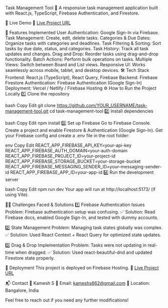 Task Management Tool 📝
A responsive task management application built with React.js, TypeScript, Firebase Authentication, and Firestore.

🚀 Live Demo
🔗 [Live Project URL](https://task-management-tool-84bc6.web.app)

📌 Features Implemented
User Authentication: Google Sign-In via Firebase.
Task Management: Create, edit, delete tasks.
Categories & Due Dates: Organize tasks with categories and deadlines.
Task Filtering & Sorting: Sort tasks by due date, status, and categories.
Task History: Track all task updates and changes.
Drag and Drop: Reorder tasks using drag-and-drop functionality.
Batch Actions: Perform bulk operations on tasks.
Multiple Views: Switch between Board and List views.
Responsive UI: Works seamlessly across mobile, tablet, and desktop devices.
🛠 Tech Stack
Frontend: React.js (TypeScript), React Query, Firebase
Backend: Firebase Firestore
Authentication: Firebase Authentication (Google Sign-In)
Deployment: Vercel / Netlify / Firebase Hosting
⚙️ How to Run the Project Locally
1️⃣ Clone the repository

bash
Copy
Edit
git clone https://github.com/YOUR_USERNAME/task-management-tool.git
cd task-management-tool
2️⃣ Install dependencies

bash
Copy
Edit
npm install
3️⃣ Set up Firebase
Go to Firebase Console.
Create a project and enable Firestore & Authentication (Google Sign-In).
Get your Firebase config and create a .env file in the root folder:

env
Copy
Edit
REACT_APP_FIREBASE_API_KEY=your-api-key
REACT_APP_FIREBASE_AUTH_DOMAIN=your-auth-domain
REACT_APP_FIREBASE_PROJECT_ID=your-project-id
REACT_APP_FIREBASE_STORAGE_BUCKET=your-storage-bucket
REACT_APP_FIREBASE_MESSAGING_SENDER_ID=your-messaging-sender-id
REACT_APP_FIREBASE_APP_ID=your-app-id
4️⃣ Run the development server

bash
Copy
Edit
npm run dev
Your app will run at http://localhost:5173/ (if using Vite).

🧑‍💻 Challenges Faced & Solutions
1️⃣ Firebase Authentication Issues
Problem: Firebase authentication setup was confusing.
✅ Solution: Read Firebase docs, enabled Google Sign-In, and tested with dummy accounts.

2️⃣ State Management
Problem: Managing task states globally was complex.
✅ Solution: Used React Context + React Query for optimized state updates.

3️⃣ Drag & Drop Implementation
Problem: Tasks were not updating in real-time when dragged.
✅ Solution: Used react-beautiful-dnd and updated Firestore state properly.

📡 Deployment
This project is deployed on Firebase Hosting.
🔗 [Live Project URL](https://task-management-tool-84bc6.web.app)

📬 Contact
👤 Kamesh S
📧 Email: kameshs662@gmail.com
📍 Location: Bangalore, India

Feel free to reach out if you need any further modifications!
